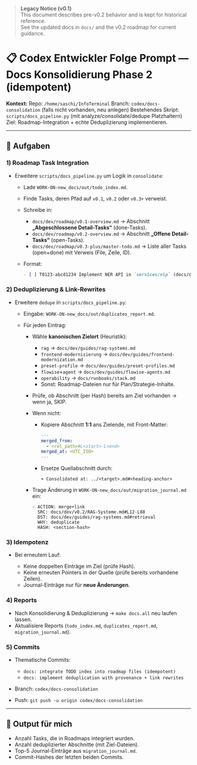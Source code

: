 

> **Legacy Notice (v0.1)**  
> This document describes pre-v0.2 behavior and is kept for historical reference.  
> See the updated docs in `docs/` and the v0.2 roadmap for current guidance.

# 📋 Codex Entwickler Folge Prompt — Docs Konsolidierung Phase 2 (idempotent)

**Kontext:**
Repo: `/home/saschi/InfoTerminal`
Branch: `codex/docs-consolidation` (falls nicht vorhanden, neu anlegen)
Bestehendes Skript: `scripts/docs_pipeline.py` (mit analyze/consolidate/dedupe Platzhaltern)
Ziel: Roadmap-Integration + echte Deduplizierung implementieren.

---

## 🧭 Aufgaben

### 1) Roadmap Task Integration

* Erweitere `scripts/docs_pipeline.py` um Logik in `consolidate`:

  * Lade `WORK-ON-new_docs/out/todo_index.md`.
  * Finde Tasks, deren Pfad auf `v0.1`, `v0.2` oder `v0.3+` verweist.
  * Schreibe in:

    * `docs/dev/roadmap/v0.1-overview.md` → Abschnitt **„Abgeschlossene Detail-Tasks“** (done-Tasks).
    * `docs/dev/roadmap/v0.2-overview.md` → Abschnitt **„Offene Detail-Tasks“** (open-Tasks).
    * `docs/dev/roadmap/v0.3-plus/master-todo.md` → Liste aller Tasks (open+done) mit Verweis (File, Zeile, ID).
  * Format:

    ```markdown
    - [ ] T0123-abcd1234 Implement NER API in `services/nlp` (docs/dev/roadmap/v0.2-to-build.md:14)
    ```

### 2) Deduplizierung & Link-Rewrites

* Erweitere `dedupe` in `scripts/docs_pipeline.py`:

  * Eingabe: `WORK-ON-new_docs/out/duplicates_report.md`.
  * Für jeden Eintrag:

    * Wähle **kanonischen Zielort** (Heuristik):

      * `rag` → `docs/dev/guides/rag-systems.md`
      * `frontend-modernisierung` → `docs/dev/guides/frontend-modernization.md`
      * `preset-profile` → `docs/dev/guides/preset-profiles.md`
      * `flowise`+`agent` → `docs/dev/guides/flowise-agents.md`
      * `operability` → `docs/runbooks/stack.md`
      * Sonst: Roadmap-Dateien nur für Plan/Strategie-Inhalte.
    * Prüfe, ob Abschnitt (per Hash) bereits am Ziel vorhanden → wenn ja, SKIP.
    * Wenn nicht:

      * Kopiere Abschnitt **1:1** ans Zielende, mit Front-Matter:

        ```yaml
        ---
        merged_from:
          - <rel_path>#L<start>-L<end>
        merged_at: <UTC_ISO>
        ---
        ```
      * Ersetze Quellabschnitt durch:

        ```
        ➡ Consolidated at: ../<target>.md#<heading-anchor>
        ```
    * Trage Änderung in `WORK-ON-new_docs/out/migration_journal.md` ein:

      ```
      - ACTION: merge+link
        SRC: docs/dev/v0.2/RAG-Systeme.md#L12-L88
        DST: docs/dev/guides/rag-systems.md#retrieval
        WHY: deduplicate
        HASH: <section-hash>
      ```

### 3) Idempotenz

* Bei erneutem Lauf:

  * Keine doppelten Einträge im Ziel (prüfe Hash).
  * Keine erneuten Pointers in der Quelle (prüfe bereits vorhandene Zeilen).
  * Journal-Einträge nur für **neue Änderungen**.

### 4) Reports

* Nach Konsolidierung & Deduplizierung → `make docs.all` neu laufen lassen.
* Aktualisiere Reports (`todo_index.md`, `duplicates_report.md`, `migration_journal.md`).

### 5) Commits

* Thematische Commits:

  * `docs: integrate TODO index into roadmap files (idempotent)`
  * `docs: implement deduplication with provenance + link rewrites`
* Branch: `codex/docs-consolidation`
* Push: `git push -u origin codex/docs-consolidation`

---

## 🎯 Output für mich

* Anzahl Tasks, die in Roadmaps integriert wurden.
* Anzahl deduplizierter Abschnitte (mit Ziel-Dateien).
* Top-5 Journal-Einträge aus `migration_journal.md`.
* Commit-Hashes der letzten beiden Commits.
